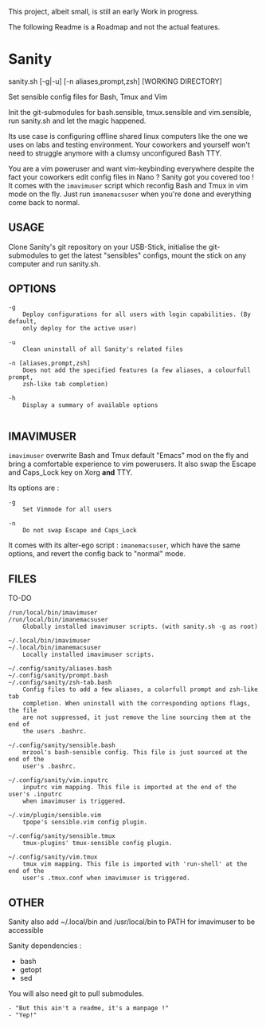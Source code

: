 This project, albeit small, is still an early Work in progress.

The following Readme is a Roadmap and not the actual features.

# Sanity

sanity.sh \[-g|-u\] \[-n aliases,prompt,zsh\] \[WORKING DIRECTORY\]

Set sensible config files for Bash, Tmux and Vim

Init the git-submodules for bash.sensible, tmux.sensible and vim.sensible, run
sanity.sh and let the magic happened.

Its use case is configuring offline shared linux computers like the one we
uses on labs and testing environment. Your coworkers and yourself won't need to
struggle anymore with a clumsy unconfigured Bash TTY.

You are a vim poweruser and want vim-keybinding everywhere despite the fact your
coworkers edit config files in Nano ? Sanity got you covered too ! It comes with
the `imavimuser` script which reconfig Bash and Tmux in vim mode on the fly.
Just run `imanemacsuser` when you're done and everything come back to normal.

## USAGE

Clone Sanity's git repository on your USB-Stick, initialise the git-submodules to
get the latest "sensibles" configs, mount the stick on any computer and run
sanity.sh.

## OPTIONS

```
-g 
    Deploy configurations for all users with login capabilities. (By default,
    only deploy for the active user)

-u
    Clean uninstall of all Sanity's related files

-n [aliases,prompt,zsh]
	Does not add the specified features (a few aliases, a colourfull prompt,
    zsh-like tab completion)

-h
    Display a summary of available options
    
```

## IMAVIMUSER

`imavimuser` overwrite Bash and Tmux default "Emacs" mod on the fly and bring a
comfortable experience to vim powerusers. It also swap the Escape and Caps_Lock
key on Xorg **and** TTY.

Its options are :

```
-g
	Set Vimmode for all users

-n
	Do not swap Escape and Caps_Lock
```

It comes with its alter-ego script : `imanemacsuser`, which have the same options,
and revert the config back to "normal" mode.

## FILES

TO-DO
```
/run/local/bin/imavimuser
/run/local/bin/imanemacsuser
	Globally installed imavimuser scripts. (with sanity.sh -g as root)

~/.local/bin/imavimuser
~/.local/bin/imanemacsuser
	Locally installed imavimuser scripts.

~/.config/sanity/aliases.bash
~/.config/sanity/prompt.bash
~/.config/sanity/zsh-tab.bash
	Config files to add a few aliases, a colorfull prompt and zsh-like tab
	completion. When uninstall with the corresponding options flags, the file
	are not suppressed, it just remove the line sourcing them at the end of
	the users .bashrc.

~/.config/sanity/sensible.bash
	mrzool's bash-sensible config. This file is just sourced at the end of the 
	user's .bashrc.

~/.config/sanity/vim.inputrc
	inputrc vim mapping. This file is imported at the end of the user's .inputrc
	when imavimuser is triggered.

~/.vim/plugin/sensible.vim
	tpope's sensible.vim config plugin.

~/.config/sanity/sensible.tmux
	tmux-plugins' tmux-sensible config plugin.

~/.config/sanity/vim.tmux
	tmux vim mapping. This file is imported with 'run-shell' at the end of the
	user's .tmux.conf when imavimuser is triggered.
```
## OTHER

Sanity also add ~/.local/bin and /usr/local/bin to PATH for imavimuser to be accessible

Sanity dependencies :

- bash
- getopt
- sed

You will also need git to pull submodules.

```
- "But this ain't a readme, it's a manpage !"
- "Yep!"
```
